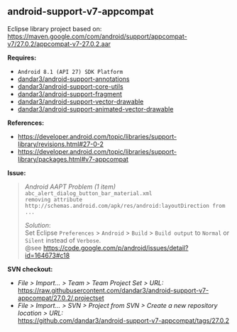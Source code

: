 ## android-support-v7-appcompat

Eclipse library project based on:<br/>
https://maven.google.com/com/android/support/appcompat-v7/27.0.2/appcompat-v7-27.0.2.aar

**Requires:**
- `Android 8.1 (API 27) SDK Platform`
- [dandar3/android-support-annotations](https://github.com/dandar3/android-support-annotations/tree/27.0.2)
- [dandar3/android-support-core-utils](https://github.com/dandar3/android-support-core-utils/tree/27.0.2)
- [dandar3/android-support-fragment](https://github.com/dandar3/android-support-fragment/tree/27.0.2)
- [dandar3/android-support-vector-drawable](https://github.com/dandar3/android-support-vector-drawable/tree/27.0.2)
- [dandar3/android-support-animated-vector-drawable](https://github.com/dandar3/android-support-animated-vector-drawable/tree/27.0.2)

**References:**
- https://developer.android.com/topic/libraries/support-library/revisions.html#27-0-2
- https://developer.android.com/topic/libraries/support-library/packages.html#v7-appcompat

**Issue:**<br/>
 > _Android AAPT Problem (1 item)_<br/>
 > `abc_alert_dialog_button_bar_material.xml` <br/>
 > `removing attribute http://schemas.android.com/apk/res/android:layoutDirection from ...`<br/>
 >
 > _Solution_:<br/>
 > Set Eclipse `Preferences` > `Android` > `Build` > `Build output` to `Normal` or `Silent` instead of `Verbose`.<br/>
 > @see https://code.google.com/p/android/issues/detail?id=164673#c18

**SVN checkout:**
- _File > Import... > Team > Team Project Set > URL:_<br/>
  https://raw.githubusercontent.com/dandar3/android-support-v7-appcompat/27.0.2/.projectset
- _File > Import... > SVN > Project from SVN > Create a new repository location > URL:_<br/>
  https://github.com/dandar3/android-support-v7-appcompat/tags/27.0.2